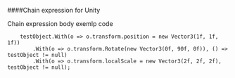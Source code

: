 
####Сhain expression for Unity

Сhain expression body exemlp code

    
        testObject.With(o => o.transform.position = new Vector3(1f, 1f, 1f))
            .With(o => o.transform.Rotate(new Vector3(0f, 90f, 0f)), () => testObject != null)
            .With(o => o.transform.localScale = new Vector3(2f, 2f, 2f), testObject != null);
   




